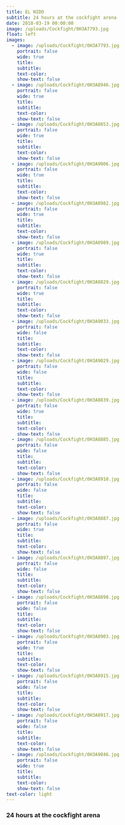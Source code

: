 ```yaml
---
title: EL NIDO
subtitle: 24 hours at the cockfight arena
date: 2010-03-19 00:00:00
image: /uploads/Cockfight/0H3A7793.jpg
float: left
images:
  - image: /uploads/Cockfight/0H3A7793.jpg
    portrait: false
    wide: true
    title:
    subtitle:
    text-color:
    show-text: false
  - image: /uploads/Cockfight/0H3A8946.jpg
    portrait: false
    wide: true
    title:
    subtitle:
    text-color:
    show-text: false
  - image: /uploads/Cockfight/0H3A8853.jpg
    portrait: false
    wide: true
    title:
    subtitle:
    text-color:
    show-text: false
  - image: /uploads/Cockfight/0H3A9006.jpg
    portrait: false
    wide: true
    title:
    subtitle:
    text-color:
    show-text: false
  - image: /uploads/Cockfight/0H3A8982.jpg
    portrait: false
    wide: true
    title:
    subtitle:
    text-color:
    show-text: false
  - image: /uploads/Cockfight/0H3A8989.jpg
    portrait: false
    wide: true
    title:
    subtitle:
    text-color:
    show-text: false
  - image: /uploads/Cockfight/0H3A8829.jpg
    portrait: false
    wide: true
    title:
    subtitle:
    text-color:
    show-text: false
  - image: /uploads/Cockfight/0H3A9033.jpg
    portrait: false
    wide: false
    title:
    subtitle:
    text-color:
    show-text: false
  - image: /uploads/Cockfight/0H3A9029.jpg
    portrait: false
    wide: false
    title:
    subtitle:
    text-color:
    show-text: false
  - image: /uploads/Cockfight/0H3A8839.jpg
    portrait: false
    wide: true
    title:
    subtitle:
    text-color:
    show-text: false
  - image: /uploads/Cockfight/0H3A8885.jpg
    portrait: false
    wide: false
    title:
    subtitle:
    text-color:
    show-text: false
  - image: /uploads/Cockfight/0H3A8910.jpg
    portrait: false
    wide: false
    title:
    subtitle:
    text-color:
    show-text: false
  - image: /uploads/Cockfight/0H3A8887.jpg
    portrait: false
    wide: true
    title:
    subtitle:
    text-color:
    show-text: false
  - image: /uploads/Cockfight/0H3A8897.jpg
    portrait: false
    wide: false
    title:
    subtitle:
    text-color:
    show-text: false
  - image: /uploads/Cockfight/0H3A8898.jpg
    portrait: false
    wide: false
    title:
    subtitle:
    text-color:
    show-text: false
  - image: /uploads/Cockfight/0H3A8903.jpg
    portrait: false
    wide: true
    title:
    subtitle:
    text-color:
    show-text: false
  - image: /uploads/Cockfight/0H3A8915.jpg
    portrait: false
    wide: false
    title:
    subtitle:
    text-color:
    show-text: false
  - image: /uploads/Cockfight/0H3A8917.jpg
    portrait: false
    wide: false
    title:
    subtitle:
    text-color:
    show-text: false
  - image: /uploads/Cockfight/0H3A9046.jpg
    portrait: false
    wide: true
    title:
    subtitle:
    text-color:
    show-text: false
text-color: light
---
```



### 24 hours at the cockfight arena